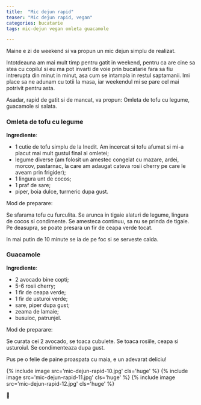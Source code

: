 ```yaml
---
title:  "Mic dejun rapid"
teaser: "Mic dejun rapid, vegan"
categories: bucatarie
tags: mic-dejun vegan omleta guacamole

---
```

Maine e zi de weekend si va propun un mic dejun simplu de realizat.

Intotdeauna am mai mult timp pentru gatit in weekend, pentru ca are cine sa stea cu copilul si eu ma pot invarti de voie prin bucatarie fara sa fiu intrerupta din minut in minut, asa cum se intampla in restul saptamanii.
Imi place sa ne adunam cu totii la masa, iar weekendul mi se pare cel mai potrivit pentru asta.

Asadar, rapid de gatit si de mancat, va propun: Omleta de tofu cu legume, guacamole si salata.

### Omleta de tofu cu legume

**Ingrediente**:

- 1 cutie de tofu simplu de la Inedit. Am incercat si tofu afumat si mi-a placut mai mult gustul final al omletei;
- legume diverse (am folosit un amestec congelat cu mazare, ardei, morcov, pastarnac, la care am adaugat cateva rosii cherry pe care le aveam prin frigider);
- 1 lingura unt de cocos;
- 1 praf de sare;
- piper, boia dulce, turmeric dupa gust.

Mod de preparare:

Se sfarama tofu cu furculita. Se arunca in tigaie alaturi de legume, lingura de cocos si condimente. Se amesteca continuu, sa nu se prinda de tigaie.
Pe deasupra, se poate presara un fir de ceapa verde tocat.

In mai putin de 10 minute se ia de pe foc si se serveste calda.

### Guacamole

**Ingrediente**:

- 2 avocado bine copti;
- 5-6 rosii cherry;
- 1 fir de ceapa verde;
- 1 fir de usturoi verde;
- sare, piper dupa gust;
- zeama de lamaie;
- busuioc, patrunjel.

Mod de preparare:

Se curata cei 2 avocado, se toaca cubulete. Se toaca rosiile, ceapa si usturoiul.
Se condimenteaza dupa gust.

Pus pe o felie de paine proaspata cu maia, e un adevarat deliciu!

{% include image src='mic-dejun-rapid-10.jpg' cls='huge' %}
{% include image src='mic-dejun-rapid-11.jpg' cls='huge' %}
{% include image src='mic-dejun-rapid-12.jpg' cls='huge' %}

:sunflower:
